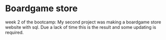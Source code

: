 # Boardgame store

week 2 of the bootcamp:
My second project was making a boardgame store website with sql.
Due a lack of time this is the result and some updating is required.

